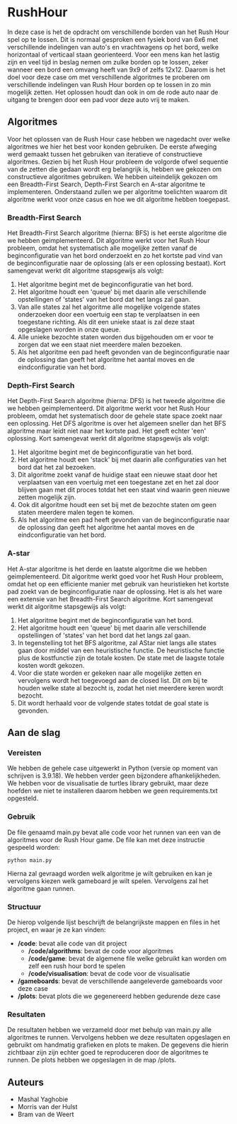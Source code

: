 # RushHour

In deze case is het de opdracht om verschillende borden van het Rush Hour spel op te lossen. Dit is normaal gesproken een fysiek bord van 6x6 met verschillende indelingen van auto's en vrachtwagens op het bord, welke horizontaal of verticaal staan georienteerd. Voor een mens kan het lastig zijn en veel tijd in beslag nemen om zulke borden op te lossen, zeker wanneer een bord een omvang heeft van 9x9 of zelfs 12x12. Daarom is het doel voor deze case om met verschillende algoritmes te proberen om verschillende indelingen van Rush Hour borden op te lossen in zo min mogelijk zetten. Het oplossen houdt dan ook in om de rode auto naar de uitgang te brengen door een pad voor deze auto vrij te maken.

## Algoritmes

Voor het oplossen van de Rush Hour case hebben we nagedacht over welke algoritmes we hier het best voor konden gebruiken. De eerste afweging werd gemaakt tussen het gebruiken van iteratieve of constructieve algoritmes. Gezien bij het Rush Hour probleem de volgorde ofwel sequentie van de zetten die gedaan wordt erg belangrijk is, hebben we gekozen om constructieve algoritmes gebruiken. We hebben uiteindelijk gekozen om een Breadth-First Search, Depth-First Search en A-star algoritme te implementeren. Onderstaand zullen we per algoritme toelichten waarom dit algoritme werkt voor onze casus en hoe we dit algoritme hebben toegepast.

### Breadth-First Search
Het Breadth-First Search algoritme (hierna: BFS) is het eerste algoritme die we hebben geimplementeerd. Dit algoritme werkt voor het Rush Hour probleem, omdat het systematisch alle mogelijke zetten vanaf de beginconfiguratie van het bord onderzoekt en zo het kortste pad vind van de beginconfiguratie naar de oplossing (als er een oplossing bestaat). Kort samengevat werkt dit algoritme stapsgewijs als volgt:
1. Het algoritme begint met de beginconfiguratie van het bord.
2. Het algoritme houdt een 'queue' bij met daarin alle verschillende opstellingen of 'states' van het bord dat het langs zal gaan.
3. Van alle states zal het algoritme alle mogelijke volgende states onderzoeken door een voertuig een stap te verplaatsen in een toegestane richting. Als dit een unieke staat is zal deze staat opgeslagen worden in onze queue.
4. Alle unieke bezochte staten worden dus bijgehouden om er voor te zorgen dat we een staat niet meerdere malen bezoeken.
5. Als het algoritme een pad heeft gevonden van de beginconfiguratie naar de oplossing dan geeft het algoritme het aantal moves en de eindconfiguratie van het bord.

### Depth-First Search
Het Depth-First Search algoritme (hierna: DFS) is het tweede algoritme die we hebben geimplementeerd. Dit algoritme werkt voor het Rush Hour probleem, omdat het systematisch door de gehele state space zoekt naar een oplossing. Het DFS algoritme is over het algemeen sneller dan het BFS algoritme maar leidt niet naar het kortste pad. Het geeft echter 'een' oplossing. Kort samengevat werkt dit algoritme stapsgewijs als volgt:
1. Het algoritme begint met de beginconfiguratie van het bord.
2. Het algoritme houdt een 'stack' bij met daarin alle configuraties van het bord dat het zal bezoeken.
3. Dit algoritme zoekt vanaf de huidige staat een nieuwe staat door het verplaatsen van een voertuig met een toegestane zet en het zal door blijven gaan met dit proces totdat het een staat vind waarin geen nieuwe zetten mogelijk zijn.
4. Ook dit algoritme houdt een set bij met de bezochte staten om geen staten meerdere malen tegen te komen.
5. Als het algoritme een pad heeft gevonden van de beginconfiguratie naar de oplossing dan geeft het algoritme het aantal moves en de eindconfiguratie van het bord.

### A-star
Het A-star algoritme is het derde en laatste algoritme die we hebben geimplementeerd. Dit algoritme werkt goed voor het Rush Hour probleem, omdat het op een efficiente manier met gebruik van heuristieken het kortste pad zoekt van de beginconfiguratie naar de oplossing. Het is als het ware een extensie van het Breadth-First Search algoritme. Kort samengevat werkt dit algoritme stapsgewijs als volgt:
1. Het algoritme begint met de beginconfiguratie van het bord.
2. Het algoritme houdt een 'queue' bij met daarin alle verschillende opstellingen of 'states' van het bord dat het langs zal gaan.
3. In tegenstelling tot het BFS algoritme, zal AStar niet langs alle states gaan door middel van een heuristische functie. De heuristische functie plus de kostfunctie zijn de totale kosten. De state met de laagste totale kosten wordt gekozen.
4. Voor die state worden er gekeken naar alle mogelijke zetten en vervolgens wordt het toegevoegd aan de closed list. Dit om bij te houden welke state al bezocht is, zodat het niet meerdere keren wordt bezocht.
5. Dit wordt herhaald voor de volgende states totdat de goal state is gevonden. 
   
## Aan de slag

### Vereisten

We hebben de gehele case uitgewerkt in Python (versie op moment van schrijven is 3.9.18). We hebben verder geen bijzondere afhankelijkheden. We hebben voor de visualisatie de turtles library gebruikt, maar deze hoefden we niet te installeren daarom hebben we geen requirements.txt opgesteld.

### Gebruik

De file genaamd main.py bevat alle code voor het runnen van een van de algoritmes voor de Rush Hour game. De file kan met deze instructie gespeeld worden:
```
python main.py
```

Hierna zal gevraagd worden welk algoritme je wilt gebruiken en kan je vervolgens kiezen welk gameboard je wilt spelen.
Vervolgens zal het algoritme gaan runnen.

### Structuur

De hierop volgende lijst beschrijft de belangrijkste mappen en files in het project, en waar je ze kan vinden:

- **/code**: bevat alle code van dit project
  - **/code/algorithms**: bevat de code voor algoritmes
  - **/code/game**: bevat de algemene file welke gebruikt kan worden om zelf een rush hour bord te spelen
  - **/code/visualisation**: bevat de code voor de visualisatie
- **/gameboards**: bevat de verschillende aangeleverde gameboards voor deze case
- **/plots**: bevat plots die we gegenereerd hebben gedurende deze case

### Resultaten

De resultaten hebben we verzameld door met behulp van main.py alle algoritmes te runnen. Vervolgens hebben we deze resultaten opgeslagen en gebruikt om handmatig grafieken en plots te maken.
De gegevens die hierin zichtbaar zijn zijn echter goed te reproduceren door de algoritmes te runnen. De plots hebben we opgeslagen in de map /plots.

## Auteurs
  - Mashal Yaghobie
  - Morris van der Hulst
  - Bram van de Weert
